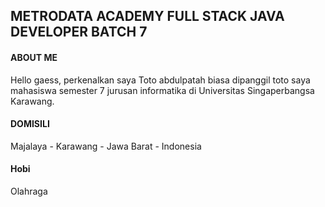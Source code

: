 ## METRODATA ACADEMY FULL STACK JAVA DEVELOPER BATCH 7

#### ABOUT ME

Hello gaess, perkenalkan saya Toto abdulpatah biasa dipanggil toto saya mahasiswa semester 7 jurusan informatika di Universitas Singaperbangsa Karawang.

#### DOMISILI

Majalaya - Karawang - Jawa Barat - Indonesia

#### Hobi

Olahraga
